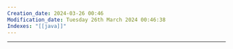 ```yaml
---
Creation_date: 2024-03-26 00:46
Modification_date: Tuesday 26th March 2024 00:46:38
Indexes: "[[java]]"
---
```



----












